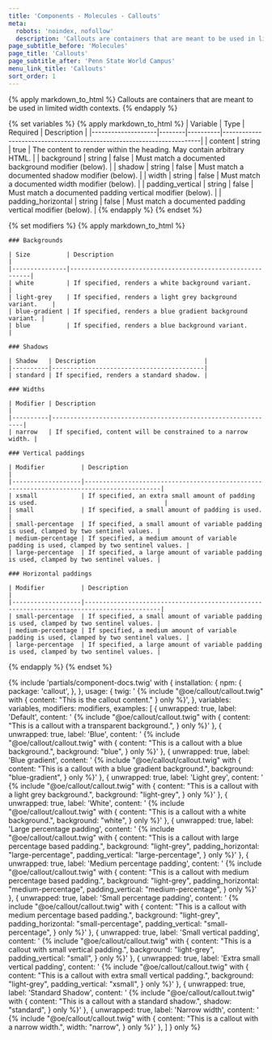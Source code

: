 ```yaml
---
title: 'Components - Molecules - Callouts'
meta:
  robots: 'noindex, nofollow'
  description: 'Callouts are containers that are meant to be used in limited width contexts.'
page_subtitle_before: 'Molecules'
page_title: 'Callouts'
page_subtitle_after: 'Penn State World Campus'
menu_link_title: 'Callouts'
sort_order: 1
---
```

{% apply markdown_to_html %}
  Callouts are containers that are meant to be used in limited width contexts.
{% endapply %}

{% set variables %}
  {% apply markdown_to_html %}
    | Variable           | Type   | Required | Description                                                           |
    |--------------------|--------|----------|-----------------------------------------------------------------------|
    | content            | string | true     | The content to render within the heading. May contain arbitrary HTML. |
    | background         | string | false    | Must match a documented background modifier (below).                  |
    | shadow             | string | false    | Must match a documented shadow modifier (below).                      |
    | width              | string | false    | Must match a documented width modifier (below).                       |
    | padding_vertical   | string | false    | Must match a documented padding vertical modifier (below).            |
    | padding_horizontal | string | false    | Must match a documented padding vertical modifier (below).            |
  {% endapply %}
{% endset %}

{% set modifiers %}
  {% apply markdown_to_html %}

    ### Backgrounds

    | Size          | Description                                               |
    |---------------|-----------------------------------------------------------|
    | white         | If specified, renders a white background variant.         |
    | light-grey    | If specified, renders a light grey background variant.    |
    | blue-gradient | If specified, renders a blue gradient background variant. |
    | blue          | If specified, renders a blue background variant.          |
    
    ### Shadows

    | Shadow   | Description                              |
    |----------|------------------------------------------|
    | standard | If specified, renders a standard shadow. |
    
    ### Widths

    | Modifier | Description                                                  |
    |----------|--------------------------------------------------------------|
    | narrow   | If specified, content will be constrained to a narrow width. |
    
    ### Vertical paddings

    | Modifier          | Description                                                                               |
    |-------------------|-------------------------------------------------------------------------------------------|
    | xsmall            | If specified, an extra small amount of padding is used.                                   |
    | small             | If specified, a small amount of padding is used.                                          |
    | small-percentage  | If specified, a small amount of variable padding is used, clamped by two sentinel values. |
    | medium-percentage | If specified, a medium amount of variable padding is used, clamped by two sentinel values. |
    | large-percentage  | If specified, a large amount of variable padding is used, clamped by two sentinel values. |
    
    ### Horizontal paddings

    | Modifier          | Description                                                                               |
    |-------------------|-------------------------------------------------------------------------------------------|
    | small-percentage  | If specified, a small amount of variable padding is used, clamped by two sentinel values. |
    | medium-percentage | If specified, a medium amount of variable padding is used, clamped by two sentinel values. |
    | large-percentage  | If specified, a large amount of variable padding is used, clamped by two sentinel values. |
  {% endapply %}
{% endset %}

{% include 'partials/component-docs.twig' with {
  installation: {
    npm: {
      package: 'callout',
    },
  },
  usage: {
    twig: '
{% include "@oe/callout/callout.twig" with {
  content: "This is the callout content."
} only %}',
  },
  variables: variables,
  modifiers: modifiers,
  examples: [
    {
      unwrapped: true,
      label: 'Default', 
      content: '
{% include "@oe/callout/callout.twig" with {
  content: "This is a callout with a transparent background.",
} only %}'
    },
    {
      unwrapped: true,
      label: 'Blue', 
      content: '
{% include "@oe/callout/callout.twig" with {
  content: "This is a callout with a blue background.",
  background: "blue",
} only %}'
    },
    {
      unwrapped: true,
      label: 'Blue gradient', 
      content: '
{% include "@oe/callout/callout.twig" with {
  content: "This is a callout with a blue gradient background.",
  background: "blue-gradient",
} only %}'
    },
    {
      unwrapped: true,
      label: 'Light grey', 
      content: '
{% include "@oe/callout/callout.twig" with {
  content: "This is a callout with a light grey background.",
  background: "light-grey",
} only %}'
    },
    {
      unwrapped: true,
      label: 'White', 
      content: '
{% include "@oe/callout/callout.twig" with {
  content: "This is a callout with a white background.",
  background: "white",
} only %}'
    },
    {
      unwrapped: true,
      label: 'Large percentage padding', 
      content: '
{% include "@oe/callout/callout.twig" with {
  content: "This is a callout with large percentage based padding.",
  background: "light-grey",
  padding_horizontal: "large-percentage",
  padding_vertical: "large-percentage",
} only %}'
    },
    {
      unwrapped: true,
      label: 'Medium percentage padding', 
      content: '
{% include "@oe/callout/callout.twig" with {
  content: "This is a callout with medium percentage based padding.",
  background: "light-grey",
  padding_horizontal: "medium-percentage",
  padding_vertical: "medium-percentage",
} only %}'
    },
    {
      unwrapped: true,
      label: 'Small percentage padding', 
      content: '
{% include "@oe/callout/callout.twig" with {
  content: "This is a callout with medium percentage based padding.",
  background: "light-grey",
  padding_horizontal: "small-percentage",
  padding_vertical: "small-percentage",
} only %}'
    },
    {
      unwrapped: true,
      label: 'Small vertical padding', 
      content: '
{% include "@oe/callout/callout.twig" with {
  content: "This is a callout with small vertical padding.",
  background: "light-grey",
  padding_vertical: "small",
} only %}'
    },
    {
      unwrapped: true,
      label: 'Extra small vertical padding', 
      content: '
{% include "@oe/callout/callout.twig" with {
  content: "This is a callout with extra small vertical padding.",
  background: "light-grey",
  padding_vertical: "xsmall",
} only %}'
    },
    {
      unwrapped: true,
      label: 'Standard Shadow', 
      content: '
{% include "@oe/callout/callout.twig" with {
  content: "This is a callout with a standard shadow.",
  shadow: "standard",
} only %}'
    },
    {
      unwrapped: true,
      label: 'Narrow width', 
      content: '
{% include "@oe/callout/callout.twig" with {
  content: "This is a callout with a narrow width.",
  width: "narrow",
} only %}'
    },
  ]
} only %}